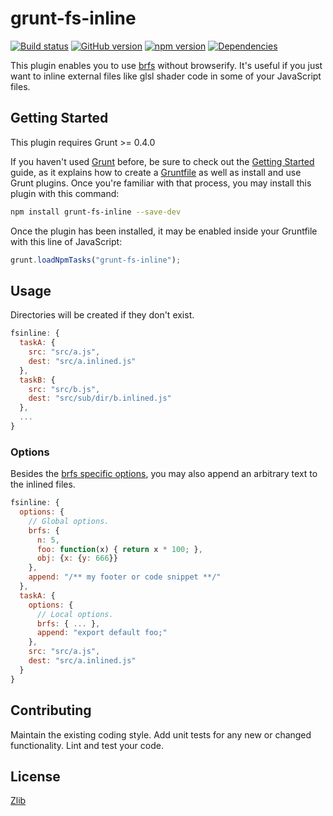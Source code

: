 # grunt-fs-inline 
[![Build status](https://travis-ci.org/vanruesc/grunt-fs-inline.svg?branch=master)](https://travis-ci.org/vanruesc/grunt-fs-inline) 
[![GitHub version](https://badge.fury.io/gh/vanruesc%2Fgrunt-fs-inline.svg)](https://badge.fury.io/gh/vanruesc%2Fgrunt-fs-inline) 
[![npm version](https://badge.fury.io/js/grunt-fs-inline.svg)](https://badge.fury.io/js/grunt-fs-inline) 
[![Dependencies](https://david-dm.org/vanruesc/grunt-fs-inline.svg?branch=master)](https://david-dm.org/vanruesc/grunt-fs-inline)

This plugin enables you to use [brfs](https://github.com/substack/brfs) without browserify. It's useful if you just want to 
inline external files like glsl shader code in some of your JavaScript files.


## Getting Started

This plugin requires Grunt >= 0.4.0

If you haven't used [Grunt](http://gruntjs.com/) before, be sure to check out the [Getting Started](http://gruntjs.com/getting-started) 
guide, as it explains how to create a [Gruntfile](http://gruntjs.com/sample-gruntfile) as well as install and use Grunt plugins. 
Once you're familiar with that process, you may install this plugin with this command:

```sh
npm install grunt-fs-inline --save-dev
```

Once the plugin has been installed, it may be enabled inside your Gruntfile with this line of JavaScript:

```js
grunt.loadNpmTasks("grunt-fs-inline");
```


## Usage
Directories will be created if they don't exist.

```js
fsinline: {
  taskA: {
    src: "src/a.js",
    dest: "src/a.inlined.js"
  },
  taskB: {
    src: "src/b.js",
    dest: "src/sub/dir/b.inlined.js"
  },
  ...
}
```


### Options
Besides the [brfs specific options](https://github.com/substack/brfs#var-tr--brfsfile-opts), you may also append an 
arbitrary text to the inlined files.

```js
fsinline: {
  options: {
    // Global options.
    brfs: {
      n: 5,
      foo: function(x) { return x * 100; },
      obj: {x: {y: 666}}
    },
    append: "/** my footer or code snippet **/"
  },
  taskA: {
    options: {
      // Local options.
      brfs: { ... },
      append: "export default foo;"
    },
    src: "src/a.js",
    dest: "src/a.inlined.js"
  }
}
```


## Contributing
Maintain the existing coding style. Add unit tests for any new or changed functionality. Lint and test your code.


## License
[Zlib](https://github.com/vanruesc/grunt-fs-inline/blob/master/LICENSE)
